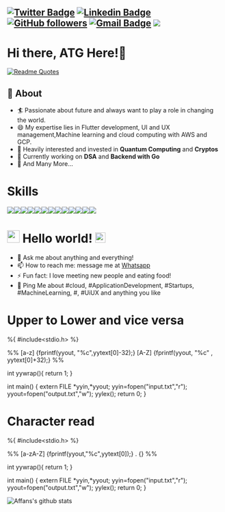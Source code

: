 



[![Twitter Badge](https://img.shields.io/badge/-@affanthegreat-1ca0f1?style=flat-square&labelColor=1ca0f1&logo=twitter&logoColor=white&link=https://twitter.com/affanthegreat00)](https://twitter.com/affanthegreat) [![Linkedin Badge](https://img.shields.io/badge/-AffanAhmed-blue?style=flat-square&logo=Linkedin&logoColor=white&link=https://www.linkedin.com/in/affan-ahmed-33458b15a/)](www.linkedin.com/in/affan-ahmed-33458b15a/) 
[![GitHub followers](https://img.shields.io/github/followers/affanthegreat?label=Follow&style=social)](https://github.com/affanthegreat/?tab=follow)
[![Gmail Badge](https://img.shields.io/badge/-thegreataffan@gmail.com-c14438?style=flat-square&logo=Gmail&logoColor=white&link=mailto:thegreataffan@gmail.com)](mailto:thegreataffan@gmail.com)
![](https://komarev.com/ghpvc/?username=affanthegreat)
---

# Hi there, ATG Here!👋
[![Readme Quotes](https://quotes-github-readme.vercel.app/api?type=horizontal&theme=dark)](https://github.com/piyushsuthar/github-readme-quotes)

## 🧐 About

- 🏄‍ Passionate about future and always want to play a role in changing the world.
- 😄 My expertise lies in Flutter development, UI and UX management,Machine learning and cloud computing with AWS and GCP.
- 🔭 Heavily interested and invested in <b>Quantum Computing</b> and <b>Cryptos</b>
- 🌱 Currently working on <b>DSA</b> and <b>Backend with Go</b>
- 👯 And Many More...


# Skills 
<img src = "https://img.shields.io/badge/Arch_Linux-1793D1?style=for-the-badge&logo=arch-linux&logoColor=white"><img src = "https://img.shields.io/badge/Python-3776AB?style=for-the-badge&logo=python&logoColor=white"><img src = "https://img.shields.io/badge/C-00599C?style=for-the-badge&logo=c&logoColor=white"><img src = "https://img.shields.io/badge/C%2B%2B-00599C?style=for-the-badge&logo=c%2B%2B&logoColor=white"><img src = "https://img.shields.io/badge/Java-ED8B00?style=for-the-badge&logo=java&logoColor=white"><img src = "https://img.shields.io/badge/Go-00ADD8?style=for-the-badge&logo=go&logoColor=white"><img src = "https://img.shields.io/badge/Scala-DC322F?style=for-the-badge&logo=scala&logoColor=white"><img src = "https://img.shields.io/badge/Dart-0175C2?style=for-the-badge&logo=dart&logoColor=white"><img src = "https://img.shields.io/badge/Flutter-02569B?style=for-the-badge&logo=flutter&logoColor=white"><img src = "https://img.shields.io/badge/Microsoft_Azure-0089D6?style=for-the-badge&logo=microsoft-azure&logoColor=white"><img src ="https://img.shields.io/badge/Amazon_AWS-232F3E?style=for-the-badge&logo=amazon-aws&logoColor=white"><img src = "https://img.shields.io/badge/SQLite-07405E?style=for-the-badge&logo=sqlite&logoColor=white"><img src = "https://img.shields.io/badge/Django-092E20?style=for-the-badge&logo=django&logoColor=white">


# <img src="https://github.com/TheDudeThatCode/TheDudeThatCode/blob/master/Assets/Hi.gif" width="29px"> Hello world!&nbsp;<img src="https://github.com/TheDudeThatCode/TheDudeThatCode/blob/master/Assets/Earth.gif" width="24px">

- 💬 Ask me about anything and everything!
- 📫 How to reach me: message me at [Whatsapp](https://wa.me/919347994899)
- ⚡ Fun fact: I love meeting new people and eating food!
- 💬 Ping Me about #cloud, #ApplicationDevelopment, #Startups, #MachineLearning, #, #UiUX  and anything you like


# Upper to Lower and vice versa
%{
#include<stdio.h>
%}

%%
[a-z] {fprintf(yyout, "%c",yytext[0]-32);}
[A-Z] {fprintf(yyout, "%c" , yytext[0]+32);}
%%

int yywrap(){
return 1;
}

int main()
{
	extern FILE *yyin,*yyout;
	yyin=fopen("input.txt","r");
	yyout=fopen("output.txt","w");
	yylex();
	return 0;
}
# Character read
%{
#include<stdio.h>
%}

%%
[a-zA-Z] {fprintf(yyout,"%c",yytext[0]);}
. {}
%%

int yywrap(){
return 1;
}

int main()
{
	extern FILE *yyin,*yyout;
	yyin=fopen("input.txt","r");
	yyout=fopen("output.txt","w");
	yylex();
	return 0;
}

![Affans's github stats](https://github-readme-stats.vercel.app/api?username=affanthegreat&show_icons=true&theme=dark)

<!--
**affanthegreat/affanthegreat** is a ✨ _special_ ✨ repository because its `README.md` (this file) appears on your GitHub profile.

🤔


-->
